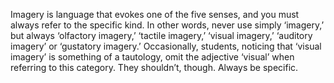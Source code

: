 Imagery is language that evokes one of the five senses, and you must always refer to the specific kind. In other words, never use simply ‘imagery,’ but always ‘olfactory imagery,’ ‘tactile imagery,’ ‘visual imagery,’ ‘auditory imagery’ or ‘gustatory imagery.’ Occasionally, students, noticing that ‘visual imagery’ is something of a tautology, omit the adjective ‘visual’ when referring to this category. They shouldn’t, though. Always be specific.